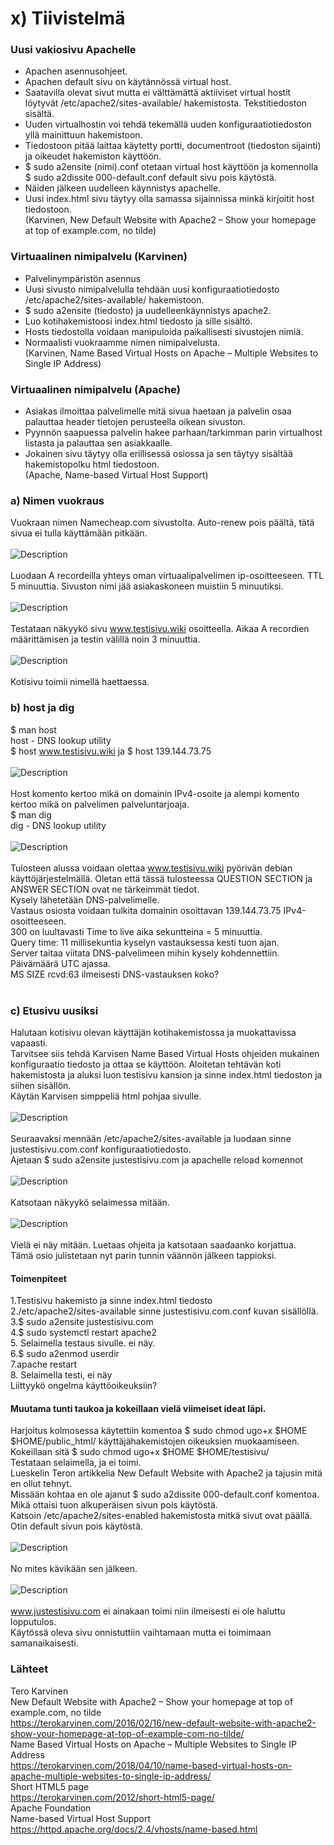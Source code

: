 # x) Tiivistelmä
### Uusi vakiosivu Apachelle
- Apachen asennusohjeet.
- Apachen default sivu on käytännössä virtual host.
- Saatavilla olevat sivut mutta ei välttämättä aktiiviset virtual hostit löytyvät /etc/apache2/sites-available/ hakemistosta. Tekstitiedoston sisältä.
- Uuden virtualhostin voi tehdä tekemällä uuden konfiguraatiotiedoston yllä mainittuun hakemistoon.
- Tiedostoon pitää laittaa käytetty portti, documentroot (tiedoston sijainti) ja oikeudet hakemiston käyttöön.
- $ sudo a2ensite (nimi).conf otetaan virtual host käyttöön ja komennolla $ sudo a2dissite 000-default.conf default sivu pois käytöstä.
- Näiden jälkeen uudelleen käynnistys apachelle.
- Uusi index.html sivu täytyy olla samassa sijainnissa minkä kirjoitit host tiedostoon.<br>
(Karvinen, New Default Website with Apache2 – Show your homepage at top of example.com, no tilde)<br>
### Virtuaalinen nimipalvelu (Karvinen)
- Palvelinympäristön asennus
- Uusi sivusto nimipalvelulla tehdään uusi konfiguraatiotiedosto /etc/apache2/sites-available/ hakemistoon.
- $ sudo a2ensite (tiedosto) ja uudelleenkäynnistys apache2.
- Luo kotihakemistoosi index.html tiedosto ja sille sisältö.
- Hosts tiedostolla voidaan manipuloida paikallisesti sivustojen nimiä.
- Normaalisti vuokraamme nimen nimipalvelusta.<br>
(Karvinen, Name Based Virtual Hosts on Apache – Multiple Websites to Single IP Address)<br>
### Virtuaalinen nimipalvelu (Apache)
- Asiakas ilmoittaa palvelimelle mitä sivua haetaan ja palvelin osaa palauttaa header tietojen perusteella oikean sivuston.
- Pyynnön saapuessa palvelin hakee parhaan/tarkimman parin virtualhost listasta ja palauttaa sen asiakkaalle.
- Jokainen sivu täytyy olla erillisessä <virtualhost> osiossa ja sen täytyy sisältää hakemistopolku html tiedostoon.<br>
(Apache, Name-based Virtual Host Support)<br>
### a) Nimen vuokraus
Vuokraan nimen Namecheap.com sivustolta. Auto-renew pois päältä, tätä sivua ei tulla käyttämään pitkään. <br>
<br>
![Description](testisivu.png) <br>
<br>
Luodaan A recordeilla yhteys oman virtuaalipalvelimen ip-osoitteeseen. TTL 5 minuuttia. Sivuston nimi jää asiakaskoneen muistiin 5 minuutiksi.<br>
<br>
![Description](dns.png) <br>
<br>
Testataan näkyykö sivu www.testisivu.wiki osoitteella. Aikaa A recordien määrittämisen ja testin välillä noin 3 minuuttia.<br>
<br>
![Description](kokeilu.png) <br>
<br>
Kotisivu toimii nimellä haettaessa.<br>
### b) host ja dig
$ man host<br>
host - DNS lookup utility <br>
$ host www.testisivu.wiki ja $ host 139.144.73.75 <br>
<br>
![Description](host.png) <br>
<br>
Host komento kertoo mikä on domainin IPv4-osoite ja alempi komento kertoo mikä on palvelimen palveluntarjoaja. <br> 
$ man dig <br>
dig - DNS lookup utility<br> 
<br>
![Description](dig.png) <br>
<br>
Tulosteen alussa voidaan olettaa www.testisivu.wiki pyörivän debian käyttöjärjestelmällä.
Oletan että tässä tulosteessa QUESTION SECTION ja ANSWER SECTION ovat ne tärkeimmät tiedot.<br>
Kysely lähetetään DNS-palvelimelle. <br>
Vastaus osiosta voidaan tulkita domainin osoittavan 139.144.73.75 IPv4-osoitteeseen.<br>
300 on luultavasti Time to live aika sekuntteina = 5 minuuttia.<br>
Query time: 11 millisekuntia kyselyn vastauksessa kesti tuon ajan.<br>
Server taitaa viitata DNS-palvelimeen mihin kysely kohdennettiin. <br>
Päivämäärä UTC ajassa. <br>
MS SIZE rcvd:63 ilmeisesti DNS-vastauksen koko? <br>
<br>
### c) Etusivu uusiksi
Halutaan kotisivu olevan käyttäjän kotihakemistossa ja muokattavissa vapaasti. <br>
Tarvitsee siis tehdä Karvisen Name Based Virtual Hosts ohjeiden mukainen konfiguraatio tiedosto ja ottaa se käyttöön.
Aloitetan tehtävän koti hakemistosta ja aluksi luon testisivu kansion ja sinne index.html tiedoston ja siihen sisällön.<br>
Käytän Karvisen simppeliä html pohjaa sivulle.<br>
<br>
![Description](yk.png) <br>
<br>
Seuraavaksi mennään /etc/apache2/sites-available ja luodaan sinne justestisivu.com.conf konfiguraatiotiedosto.<br>
Ajetaan $ sudo a2ensite justestisivu.com ja apachelle reload komennot <br>
<br>
![Description](ka.png) <br>
<br>
Katsotaan näkyykö selaimessa mitään. <br>
<br>
![Description](justes.png) <br>
<br>
Vielä ei näy mitään. Luetaas ohjeita ja katsotaan saadaanko korjattua.<br>
Tämä osio julistetaan nyt parin tunnin väännön jälkeen tappioksi. <br>
#### Toimenpiteet
1.Testisivu hakemisto ja sinne index.html tiedosto <br>
2./etc/apache2/sites-available sinne justestisivu.com.conf kuvan sisällöllä.<br>
3.$ sudo a2ensite justestisivu.com<br>
4.$ sudo systemctl restart apache2<br>
5. Selaimella testaus sivulle. ei näy.<br>
6.$ sudo a2enmod userdir<br>
7.apache restart<br>
8. Selaimella testi, ei näy<br>
Liittyykö ongelma käyttöoikeuksiin? <br>
#### Muutama tunti taukoa ja kokeillaan vielä viimeiset ideat läpi.
Harjoitus kolmosessa käytettiin komentoa $ sudo chmod ugo+x $HOME $HOME/public_html/ käyttäjähakemistojen oikeuksien muokaamiseen. <br>
Kokeillaan sitä $ sudo chmod ugo+x $HOME $HOME/testisivu/ <br>
Testataan selaimella, ja ei toimi.<br>
Lueskelin Teron artikkelia New Default Website with Apache2 ja tajusin mitä en ollut tehnyt.<br>
Missään kohtaa en ole ajanut $ sudo a2dissite 000-default.conf komentoa. Mikä ottaisi tuon alkuperäisen sivun pois käytöstä.<br>
Katsoin /etc/apache2/sites-enabled hakemistosta mitkä sivut ovat päällä. Otin default sivun pois käytöstä. <br>
<br>
![Description](toimii.png) <br>
<br>
No mites kävikään sen jälkeen. <br>
<br>
![Description](sivu.png) <br>
<br>
www.justestisivu.com ei ainakaan toimi niin ilmeisesti ei ole haluttu lopputulos.<br>
Käytössä oleva sivu onnistuttiin vaihtamaan mutta ei toimimaan samanaikaisesti. <br>
### Lähteet
Tero Karvinen <br>
New Default Website with Apache2 – Show your homepage at top of example.com, no tilde<br>
https://terokarvinen.com/2016/02/16/new-default-website-with-apache2-show-your-homepage-at-top-of-example-com-no-tilde/ <br>
Name Based Virtual Hosts on Apache – Multiple Websites to Single IP Address<br>
https://terokarvinen.com/2018/04/10/name-based-virtual-hosts-on-apache-multiple-websites-to-single-ip-address/<br>
Short HTML5 page<br>
https://terokarvinen.com/2012/short-html5-page/<br>
Apache Foundation<br>
Name-based Virtual Host Support<br>
https://httpd.apache.org/docs/2.4/vhosts/name-based.html<br>
